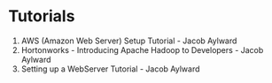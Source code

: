 # Tutorials
1. AWS (Amazon Web Server) Setup Tutorial - Jacob Aylward
2. Hortonworks - Introducing Apache Hadoop to Developers - Jacob Aylward
3. Setting up a WebServer Tutorial - Jacob Aylward
